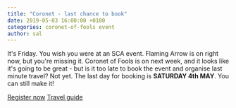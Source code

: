 ```yaml
---
title: "Coronet - last chance to book"
date: 2019-05-03 16:00:00 +0100
categories: coronet-of-fools event
author: sal
---
```

It's Friday. You wish you were at an SCA event. Flaming Arrow is on right now, but you're missing it. Coronet of Fools is on next week, and it looks like it's going to be great - but is it too late to book the event and organise last minute travel? Not yet. The last day for booking is **SATURDAY 4th MAY**. You can still make it!

[Register now](/events/2019/coronet/registration)
[Travel guide](/events/2019/coronet/travel)